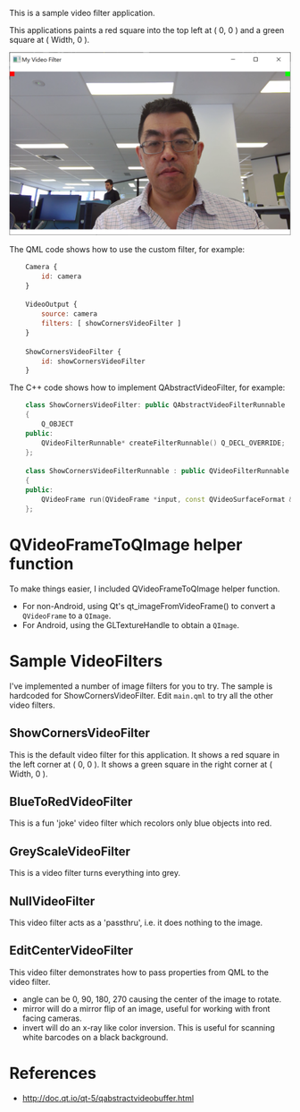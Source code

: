 This is a sample video filter application.

This applications paints a red square into the top left at ( 0, 0 ) and a green square at ( Width, 0 ).

![Screenshot.png](Screenshot.png)

The QML code shows how to use the custom filter, for example:

```qml
    Camera {
        id: camera
    }
    
    VideoOutput {
        source: camera
        filters: [ showCornersVideoFilter ]
    }
    
    ShowCornersVideoFilter {
        id: showCornersVideoFilter
    }
```

The C++ code shows how to implement QAbstractVideoFilter, for example:

```c++
    class ShowCornersVideoFilter: public QAbstractVideoFilterRunnable
    {
        Q_OBJECT
    public:
        QVideoFilterRunnable* createFilterRunnable() Q_DECL_OVERRIDE;
    };
    
    class ShowCornersVideoFilterRunnable : public QVideoFilterRunnable
    {
    public:
        QVideoFrame run(QVideoFrame *input, const QVideoSurfaceFormat &surfaceFormat, RunFlags flags) Q_DECL_OVERRIDE;
    };
```

# QVideoFrameToQImage helper function

To make things easier, I included QVideoFrameToQImage helper function.

 - For non-Android, using Qt's qt_imageFromVideoFrame() to convert a `QVideoFrame` to a `QImage`.
 - For Android, using the GLTextureHandle to obtain a `QImage`.

# Sample VideoFilters

I've implemented a number of image filters for you to try.
The sample is hardcoded for ShowCornersVideoFilter.
Edit `main.qml` to try all the other video filters.

## ShowCornersVideoFilter

This is the default video filter for this application.
It shows a red square in the left corner at ( 0, 0 ).
It shows a green square in the right corner at ( Width, 0 ).

## BlueToRedVideoFilter

This is a fun 'joke' video filter which recolors only blue objects into red.

## GreyScaleVideoFilter

This is a video filter turns everything into grey.

## NullVideoFilter

This video filter acts as a 'passthru', i.e. it does nothing to the image.

## EditCenterVideoFilter

This video filter demonstrates how to pass properties from QML to the video filter.

 - angle can be 0, 90, 180, 270 causing the center of the image to rotate.
 - mirror will do a mirror flip of an image, useful for working with front facing cameras.
 - invert will do an x-ray like color inversion. This is useful for scanning white barcodes on a black background.

# References

 - http://doc.qt.io/qt-5/qabstractvideobuffer.html
